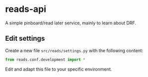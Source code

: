 # reads-api
A simple pinboard/read later service, mainly to learn about DRF.


## Edit settings

Create a new file `src/reads/settings.py` with the following content:

```python
from reads.conf.development import *
```

Edit and adapt this file to your specific environment.
